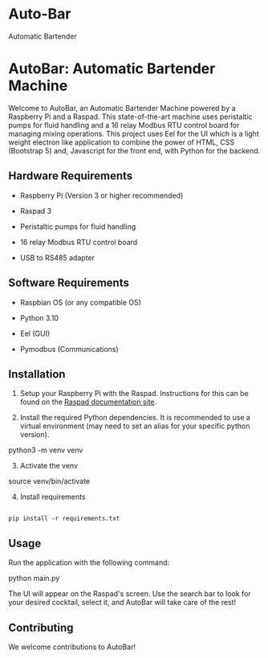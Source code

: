 # Auto-Bar
Automatic Bartender
# AutoBar: Automatic Bartender Machine

  

Welcome to AutoBar, an Automatic Bartender Machine powered by a Raspberry Pi and a Raspad. This state-of-the-art machine uses peristaltic pumps for fluid handling and a 16 relay Modbus RTU control board for managing mixing operations. This project uses Eel for the UI which is a light weight electron like application to combine the power of HTML, CSS (Bootstrap 5) and, Javascript for the front end, with Python for the backend.

  

## Hardware Requirements

  

- Raspberry Pi (Version 3 or higher recommended)

- Raspad 3

- Peristaltic pumps for fluid handling

- 16 relay Modbus RTU control board

- USB to RS485 adapter

  

## Software Requirements

 
- Raspbian OS (or any compatible OS)

- Python 3.10

- Eel (GUI)

- Pymodbus (Communications)

  

## Installation

  

1. Setup your Raspberry Pi with the Raspad. Instructions for this can be found on the [Raspad documentation site](https://www.raspad.com/).

  

2. Install the required Python dependencies. It is recommended to use a virtual environment (may need to set an alias for your specific python version).

  

python3 -m venv venv

  

3. Activate the venv

  

source venv/bin/activate

  

4. Install requirements

```

pip install -r requirements.txt

```

  

## Usage

  

Run the application with the following command:

  

python main.py

  

The UI will appear on the Raspad's screen. Use the search bar to look for your desired cocktail, select it, and AutoBar will take care of the rest!

  

## Contributing

  

We welcome contributions to AutoBar!